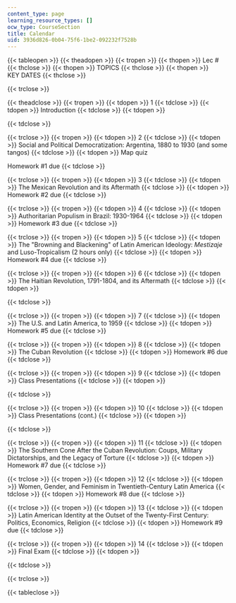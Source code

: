 ```yaml
---
content_type: page
learning_resource_types: []
ocw_type: CourseSection
title: Calendar
uid: 3936d826-0b04-75f6-1be2-092232f7528b
---
```


{{< tableopen >}}
{{< theadopen >}}
{{< tropen >}}
{{< thopen >}}
Lec #
{{< thclose >}}
{{< thopen >}}
TOPICS
{{< thclose >}}
{{< thopen >}}
KEY DATES
{{< thclose >}}

{{< trclose >}}

{{< theadclose >}}
{{< tropen >}}
{{< tdopen >}}
1
{{< tdclose >}}
{{< tdopen >}}
Introduction
{{< tdclose >}}
{{< tdopen >}}

{{< tdclose >}}

{{< trclose >}}
{{< tropen >}}
{{< tdopen >}}
2
{{< tdclose >}}
{{< tdopen >}}
Social and Political Democratization: Argentina, 1880 to 1930 (and some tangos)
{{< tdclose >}}
{{< tdopen >}}
Map quiz  
  
Homework #1 due
{{< tdclose >}}

{{< trclose >}}
{{< tropen >}}
{{< tdopen >}}
3
{{< tdclose >}}
{{< tdopen >}}
The Mexican Revolution and its Aftermath
{{< tdclose >}}
{{< tdopen >}}
Homework #2 due
{{< tdclose >}}

{{< trclose >}}
{{< tropen >}}
{{< tdopen >}}
4
{{< tdclose >}}
{{< tdopen >}}
Authoritarian Populism in Brazil: 1930-1964
{{< tdclose >}}
{{< tdopen >}}
Homework #3 due
{{< tdclose >}}

{{< trclose >}}
{{< tropen >}}
{{< tdopen >}}
5
{{< tdclose >}}
{{< tdopen >}}
The "Browning and Blackening" of Latin American Ideology: _Mestizaje_ and Luso-Tropicalism (2 hours only)
{{< tdclose >}}
{{< tdopen >}}
Homework #4 due
{{< tdclose >}}

{{< trclose >}}
{{< tropen >}}
{{< tdopen >}}
6
{{< tdclose >}}
{{< tdopen >}}
The Haitian Revolution, 1791-1804, and its Aftermath
{{< tdclose >}}
{{< tdopen >}}

{{< tdclose >}}

{{< trclose >}}
{{< tropen >}}
{{< tdopen >}}
7
{{< tdclose >}}
{{< tdopen >}}
The U.S. and Latin America, to 1959
{{< tdclose >}}
{{< tdopen >}}
Homework #5 due
{{< tdclose >}}

{{< trclose >}}
{{< tropen >}}
{{< tdopen >}}
8
{{< tdclose >}}
{{< tdopen >}}
The Cuban Revolution
{{< tdclose >}}
{{< tdopen >}}
Homework #6 due
{{< tdclose >}}

{{< trclose >}}
{{< tropen >}}
{{< tdopen >}}
9
{{< tdclose >}}
{{< tdopen >}}
Class Presentations
{{< tdclose >}}
{{< tdopen >}}

{{< tdclose >}}

{{< trclose >}}
{{< tropen >}}
{{< tdopen >}}
10
{{< tdclose >}}
{{< tdopen >}}
Class Presentations (cont.)
{{< tdclose >}}
{{< tdopen >}}

{{< tdclose >}}

{{< trclose >}}
{{< tropen >}}
{{< tdopen >}}
11
{{< tdclose >}}
{{< tdopen >}}
The Southern Cone After the Cuban Revolution: Coups, Military Dictatorships, and the Legacy of Torture
{{< tdclose >}}
{{< tdopen >}}
Homework #7 due
{{< tdclose >}}

{{< trclose >}}
{{< tropen >}}
{{< tdopen >}}
12
{{< tdclose >}}
{{< tdopen >}}
Women, Gender, and Feminism in Twentieth-Century Latin America
{{< tdclose >}}
{{< tdopen >}}
Homework #8 due
{{< tdclose >}}

{{< trclose >}}
{{< tropen >}}
{{< tdopen >}}
13
{{< tdclose >}}
{{< tdopen >}}
Latin American Identity at the Outset of the Twenty-First Century: Politics, Economics, Religion
{{< tdclose >}}
{{< tdopen >}}
Homework #9 due
{{< tdclose >}}

{{< trclose >}}
{{< tropen >}}
{{< tdopen >}}
14
{{< tdclose >}}
{{< tdopen >}}
Final Exam
{{< tdclose >}}
{{< tdopen >}}

{{< tdclose >}}

{{< trclose >}}

{{< tableclose >}}